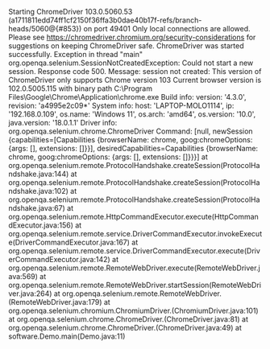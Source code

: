 Starting ChromeDriver 103.0.5060.53 (a1711811edd74ff1cf2150f36ffa3b0dae40b17f-refs/branch-heads/5060@{#853}) on port 49401
Only local connections are allowed.
Please see https://chromedriver.chromium.org/security-considerations for suggestions on keeping ChromeDriver safe.
ChromeDriver was started successfully.
Exception in thread "main" org.openqa.selenium.SessionNotCreatedException: Could not start a new session. Response code 500. 
Message: session not created: This version of ChromeDriver only supports Chrome version 103
Current browser version is 102.0.5005.115 with binary path C:\Program Files\Google\Chrome\Application\chrome.exe
Build info: version: '4.3.0', revision: 'a4995e2c09*'
System info: host: 'LAPTOP-MOLO1114', ip: '192.168.0.109', os.name: 'Windows 11', os.arch: 'amd64', os.version: '10.0', java.version: '18.0.1.1'
Driver info: org.openqa.selenium.chrome.ChromeDriver
Command: [null, newSession {capabilities=[Capabilities {browserName: chrome, goog:chromeOptions: {args: [], extensions: []}}], desiredCapabilities=Capabilities {browserName: chrome, goog:chromeOptions: {args: [], extensions: []}}}]
	at org.openqa.selenium.remote.ProtocolHandshake.createSession(ProtocolHandshake.java:144)
	at org.openqa.selenium.remote.ProtocolHandshake.createSession(ProtocolHandshake.java:102)
	at org.openqa.selenium.remote.ProtocolHandshake.createSession(ProtocolHandshake.java:67)
	at org.openqa.selenium.remote.HttpCommandExecutor.execute(HttpCommandExecutor.java:156)
	at org.openqa.selenium.remote.service.DriverCommandExecutor.invokeExecute(DriverCommandExecutor.java:167)
	at org.openqa.selenium.remote.service.DriverCommandExecutor.execute(DriverCommandExecutor.java:142)
	at org.openqa.selenium.remote.RemoteWebDriver.execute(RemoteWebDriver.java:569)
	at org.openqa.selenium.remote.RemoteWebDriver.startSession(RemoteWebDriver.java:264)
	at org.openqa.selenium.remote.RemoteWebDriver.<init>(RemoteWebDriver.java:179)
	at org.openqa.selenium.chromium.ChromiumDriver.<init>(ChromiumDriver.java:101)
	at org.openqa.selenium.chrome.ChromeDriver.<init>(ChromeDriver.java:81)
	at org.openqa.selenium.chrome.ChromeDriver.<init>(ChromeDriver.java:49)
	at software.Demo.main(Demo.java:11)
